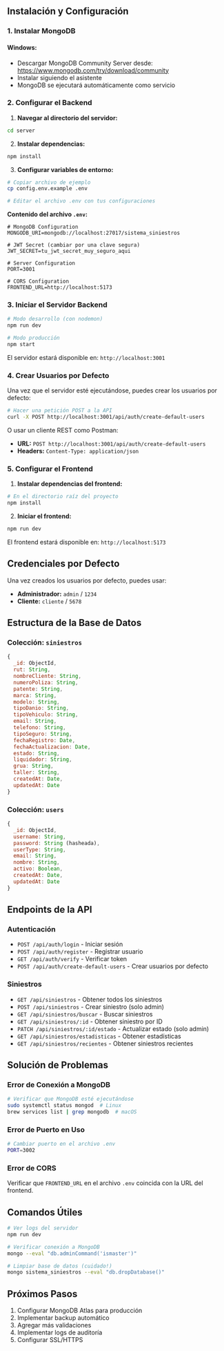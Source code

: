## Instalación y Configuración

### 1. Instalar MongoDB

#### Windows:
- Descargar MongoDB Community Server desde: https://www.mongodb.com/try/download/community
- Instalar siguiendo el asistente
- MongoDB se ejecutará automáticamente como servicio

### 2. Configurar el Backend

1. **Navegar al directorio del servidor:**
```bash
cd server
```

2. **Instalar dependencias:**
```bash
npm install
```

3. **Configurar variables de entorno:**
```bash
# Copiar archivo de ejemplo
cp config.env.example .env

# Editar el archivo .env con tus configuraciones
```

**Contenido del archivo `.env`:**
```env
# MongoDB Configuration
MONGODB_URI=mongodb://localhost:27017/sistema_siniestros

# JWT Secret (cambiar por una clave segura)
JWT_SECRET=tu_jwt_secret_muy_seguro_aqui

# Server Configuration
PORT=3001

# CORS Configuration
FRONTEND_URL=http://localhost:5173
```

### 3. Iniciar el Servidor Backend

```bash
# Modo desarrollo (con nodemon)
npm run dev

# Modo producción
npm start
```

El servidor estará disponible en: `http://localhost:3001`

### 4. Crear Usuarios por Defecto

Una vez que el servidor esté ejecutándose, puedes crear los usuarios por defecto:

```bash
# Hacer una petición POST a la API
curl -X POST http://localhost:3001/api/auth/create-default-users
```

O usar un cliente REST como Postman:
- **URL:** `POST http://localhost:3001/api/auth/create-default-users`
- **Headers:** `Content-Type: application/json`

### 5. Configurar el Frontend

1. **Instalar dependencias del frontend:**
```bash
# En el directorio raíz del proyecto
npm install
```

2. **Iniciar el frontend:**
```bash
npm run dev
```

El frontend estará disponible en: `http://localhost:5173`

## Credenciales por Defecto

Una vez creados los usuarios por defecto, puedes usar:

- **Administrador:** `admin` / `1234`
- **Cliente:** `cliente` / `5678`

## Estructura de la Base de Datos

### Colección: `siniestros`
```javascript
{
  _id: ObjectId,
  rut: String,
  nombreCliente: String,
  numeroPoliza: String,
  patente: String,
  marca: String,
  modelo: String,
  tipoDanio: String,
  tipoVehiculo: String,
  email: String,
  telefono: String,
  tipoSeguro: String,
  fechaRegistro: Date,
  fechaActualizacion: Date,
  estado: String,
  liquidador: String,
  grua: String,
  taller: String,
  createdAt: Date,
  updatedAt: Date
}
```

### Colección: `users`
```javascript
{
  _id: ObjectId,
  username: String,
  password: String (hasheada),
  userType: String,
  email: String,
  nombre: String,
  activo: Boolean,
  createdAt: Date,
  updatedAt: Date
}
```

## Endpoints de la API

### Autenticación
- `POST /api/auth/login` - Iniciar sesión
- `POST /api/auth/register` - Registrar usuario
- `GET /api/auth/verify` - Verificar token
- `POST /api/auth/create-default-users` - Crear usuarios por defecto

### Siniestros
- `GET /api/siniestros` - Obtener todos los siniestros
- `POST /api/siniestros` - Crear siniestro (solo admin)
- `GET /api/siniestros/buscar` - Buscar siniestros
- `GET /api/siniestros/:id` - Obtener siniestro por ID
- `PATCH /api/siniestros/:id/estado` - Actualizar estado (solo admin)
- `GET /api/siniestros/estadisticas` - Obtener estadísticas
- `GET /api/siniestros/recientes` - Obtener siniestros recientes

## Solución de Problemas

### Error de Conexión a MongoDB
```bash
# Verificar que MongoDB esté ejecutándose
sudo systemctl status mongod  # Linux
brew services list | grep mongodb  # macOS
```

### Error de Puerto en Uso
```bash
# Cambiar puerto en el archivo .env
PORT=3002
```

### Error de CORS
Verificar que `FRONTEND_URL` en el archivo `.env` coincida con la URL del frontend.

## Comandos Útiles

```bash
# Ver logs del servidor
npm run dev

# Verificar conexión a MongoDB
mongo --eval "db.adminCommand('ismaster')"

# Limpiar base de datos (cuidado!)
mongo sistema_siniestros --eval "db.dropDatabase()"
```

## Próximos Pasos

1. Configurar MongoDB Atlas para producción
2. Implementar backup automático
3. Agregar más validaciones
4. Implementar logs de auditoría
5. Configurar SSL/HTTPS
